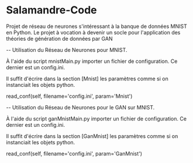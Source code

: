 # Salamandre-Code
Projet de réseau de neurones s'intéressant à la banque de données MNIST en Python.
Le projet à vocation à devenir un socle pour l'application des théories de génération de données par GAN

-- 
Utilisation du Réseau de Neurones pour MNIST.

À l'aide du script mnistMain.py importer un fichier de configuration.
Ce dernier est un config.ini.

Il suffit d'écrire dans la section [Mnist] les paramètres comme si on instanciait les objets python.

read_conf(self, filename='config.ini', param='Mnist')

--
Utilisation du Réseau de Neurones pour le GAN sur MNIST.

À l'aide du script ganMnistMain.py importer un fichier de configuration.
Ce dernier est un config.ini.

Il suffit d'écrire dans la section [GanMnist] les paramètres comme si on instanciait les objets
python.

read_conf(self, filename='config.ini', param='GanMnist')